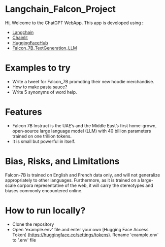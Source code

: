 # Langchain_Falcon_Project
Hi, Welcome to the ChatGPT WebApp. This app is developed using :
- [Langchain](https://python.langchain.com/docs/get_started/introduction.html)
- [Chainlit](https://docs.chainlit.io/overview)
- [HuggingFaceHub](https://huggingface.co/models)
- [Falcon_7B_TextGeneration_LLM](https://huggingface.co/tiiuae/falcon-7b)

# Examples to try 

- Write a tweet for Falcon_7B promoting their new hoodie merchandise.
- How to make pasta sauce?
- Write 5 synonyms of word help.

# Features

- Falcon 7B Instruct is the UAE’s and the Middle East’s first home-grown, open-source large language model (LLM) with 40 billion parameters trained on one trillion tokens.
- It is small but powerful in itself.

# Bias, Risks, and Limitations

Falcon-7B is trained on English and French data only, and will not generalize appropriately to other languages. Furthermore, as it is trained on a large-scale corpora representative of the web, it will carry the stereotypes and biases commonly encountered online.

# How to run locally?

- Clone the repository
- Open 'example.env' file and enter your own [Hugging Face Access Token] (https://huggingface.co/settings/tokens). Rename 'example.env' to '.env' file
